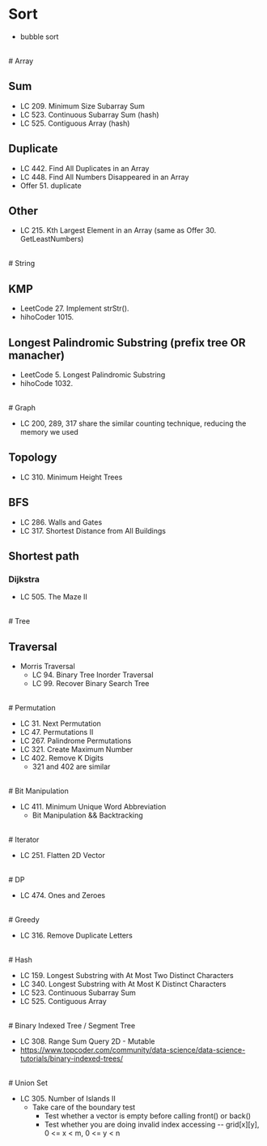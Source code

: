 # Sort
  - bubble sort

<br>
# Array

## Sum
  - LC 209. Minimum Size Subarray Sum
  - LC 523. Continuous Subarray Sum (hash)
  - LC 525. Contiguous Array (hash)

## Duplicate
  - LC 442. Find All Duplicates in an Array
  - LC 448. Find All Numbers Disappeared in an Array
  - Offer 51. duplicate

## Other

  - LC 215. Kth Largest Element in an Array (same as Offer  30. GetLeastNumbers)

<br>
# String

## KMP
  - LeetCode 27. Implement strStr().
  - hihoCoder 1015. 

## Longest Palindromic Substring (prefix tree OR manacher)
  - LeetCode 5. Longest Palindromic Substring
  - hihoCode 1032.

<br>
# Graph

  - LC 200, 289, 317 share the similar counting technique, reducing the memory we used

## Topology
  
  - LC 310. Minimum Height Trees

## BFS

  - LC 286. Walls and Gates
  - LC 317. Shortest Distance from All Buildings

## Shortest path

### Dijkstra

  - LC 505. The Maze II


<br>
# Tree

## Traversal

  - Morris Traversal
    - LC 94. Binary Tree Inorder Traversal
    - LC 99. Recover Binary Search Tree

<br>
# Permutation

  - LC 31. Next Permutation
  - LC 47. Permutations II
  - LC 267. Palindrome Permutations
  - LC 321. Create Maximum Number
  - LC 402. Remove K Digits
    - 321 and 402 are similar

<br>
# Bit Manipulation

  - LC 411. Minimum Unique Word Abbreviation
    - Bit Manipulation && Backtracking

<br>
# Iterator

  - LC 251. Flatten 2D Vector

<br>
# DP
  
  - LC 474. Ones and Zeroes

<br>
# Greedy

  - LC 316. Remove Duplicate Letters

<br>
# Hash

  - LC 159. Longest Substring with At Most Two Distinct Characters
  - LC 340. Longest Substring with At Most K Distinct Characters
  - LC 523. Continuous Subarray Sum
  - LC 525. Contiguous Array

<br>
# Binary Indexed Tree / Segment Tree

  - LC 308. Range Sum Query 2D - Mutable
  - https://www.topcoder.com/community/data-science/data-science-tutorials/binary-indexed-trees/

<br>
# Union Set

  - LC 305. Number of Islands II
    - Take care of the boundary test
      - Test whether a vector is empty before calling front() or back()
      - Test whether you are doing invalid index accessing -- grid[x][y], 0 <= x < m, 0 <= y < n
